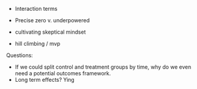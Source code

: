 - Interaction terms
- Precise zero v. underpowered


- cultivating skeptical mindset
- hill climbing / mvp


Questions:

- If we could split control and treatment groups by time, why do we even need a potential outcomes framework.
- Long term effects? Ying